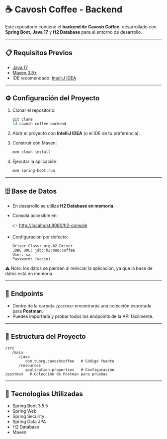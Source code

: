 # ☕ Cavosh Coffee - Backend  

Este repositorio contiene el **backend de Cavosh Coffee**, desarrollado con **Spring Boot**, **Java 17** y **H2 Database** para el entorno de desarrollo.  

---

## 📋 Requisitos Previos  

- [Java 17](https://adoptium.net/)  
- [Maven 3.8+](https://maven.apache.org/)  
- IDE recomendado: [IntelliJ IDEA](https://www.jetbrains.com/idea/)  

---

## ⚙️ Configuración del Proyecto  

1. Clonar el repositorio:  
   ```bash
   git clone
   cd cavosh-coffee-backend

2. Abrir el proyecto con **IntelliJ IDEA** (o el IDE de tu preferencia).
3. Construir con Maven:

   ```bash
   mvn clean install
   ```
4. Ejecutar la aplicación:

   ```bash
   mvn spring-boot:run
   ```

---

## 🗄️ Base de Datos

* En desarrollo se utiliza **H2 Database en memoria**.

* Consola accesible en:

  👉 [http://localhost:8080/h2-console](http://localhost:8080/h2-console)

* Configuración por defecto:

  ```
  Driver Class: org.h2.Driver
  JDBC URL: jdbc:h2:mem:coffee
  User: sa
  Password: (vacío)
  ```

⚠️ Nota: los datos se pierden al reiniciar la aplicación, ya que la base de datos está en memoria.

---

## 📡 Endpoints

* Dentro de la carpeta `/postman` encontrarás una colección exportada para **Postman**.
* Puedes importarla y probar todos los endpoints de la API fácilmente.

---

## 📂 Estructura del Proyecto

```
/src
   /main
      /java
         com.tuorg.cavoshcoffee   # Código fuente
      /resources
         application.properties   # Configuración
/postman   # Colección de Postman para pruebas
```

---

## 🚀 Tecnologías Utilizadas

* Spring Boot 3.5.5
* Spring Web
* Spring Security
* Spring Data JPA
* H2 Database
* Maven
